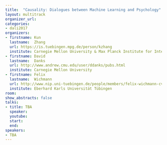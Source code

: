 ```yaml
---
title:  "Causality: Dialogues between Machine Learning and Psychology"
layout: multitrack
organizer_url: 
categories:
- dali2017
organizers:
- firstname: Kun
  lastname:  Zhang
  url: https://is.tuebingen.mpg.de/person/kzhang
  institute: Carnegie Mellon University & Max Planck Institute for Intelligent Systems 
- firstname: David 
  lastname:  Danks
  url: http://www.andrew.cmu.edu/user/ddanks/pubs.html
  institute: Carnegie Mellon University
- firstname: Felix 
  lastname:  Wichmann
  url: http://www.nip.uni-tuebingen.de/people/members/felix-wichmann-cv.html
  institute: Eberhard Karls Universität Tübingen
room: 
show_abstracts: false
talks:
- title: TBA
  speaker:
  youtube: 
  start: 
  end: 
speakers:
- TBA 
---
```

